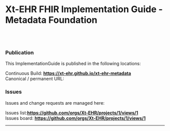 # Xt-EHR FHIR Implementation Guide - Metadata Foundation
<br> </br>
### Publication
This ImplementationGuide is published in the following locations:

Continuous Build: __https://xt-ehr.github.io/xt-ehr-metadata__  
Canonical / permanent URL: 
<br/>

### Issues
Issues and change requests are managed here:  

Issues list:__https://github.com/orgs/Xt-EHR/projects/1/views/1__  
Issues board:  __https://github.com/orgs/Xt-EHR/projects/1/views/1__  

---
